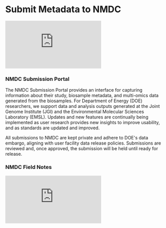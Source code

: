 # Submit Metadata to NMDC

<!--
    Note: The following HTML snippet was copied from the "Share > Embed" popup on the video's YouTube page, then, its
          original `width="560" height="315"` attribute pair was replaced with `class="nmdc-embedded-youtube-video"`.  
-->
<iframe class="nmdc-embedded-youtube-video" src="https://www.youtube.com/embed/BV8USiWyzt4?si=L7oEGr-Qooa1fhos" title="YouTube video player" frameborder="0" allow="accelerometer; autoplay; clipboard-write; encrypted-media; gyroscope; picture-in-picture; web-share" referrerpolicy="strict-origin-when-cross-origin" allowfullscreen></iframe>

### NMDC Submission Portal
The NMDC Submission Portal provides an interface for capturing information about their study, biosample metadata, and multi-omics data generated from the biosamples. For Department of Energy (DOE) researchers, we support data and analysis outputs generated at the Joint Genome Institute (JGI) and the Environmental Molecular Sciences Laboratory (EMSL). Updates and new features are continually being implemented as user research provides new insights to improve usability, and as standards are updated and improved. 

All submissions to NMDC are kept private and adhere to DOE's data embargo, aligning with user facility data release policies. Submissions are reviewed and, once approved, the submission will be held until ready for release.

### NMDC Field Notes
<iframe class="nmdc-embedded-youtube-video" src="https://www.youtube.com/watch?v=dC7aoJJHioE" title="YouTube video player" frameborder="0" allow="accelerometer; autoplay; clipboard-write; encrypted-media; gyroscope; picture-in-picture; web-share" referrerpolicy="strict-origin-when-cross-origin" allowfullscreen></iframe>